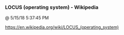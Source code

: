 ﻿

### LOCUS (operating system) - Wikipedia
@ 5/15/18 5:37:45 PM

https://en.wikipedia.org/wiki/LOCUS_(operating_system)

